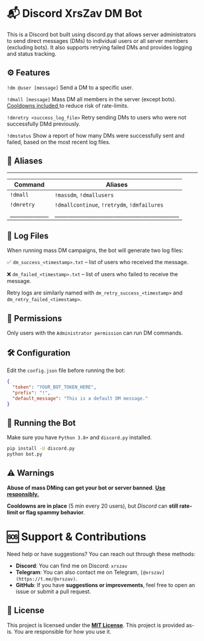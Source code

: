 # 📬 Discord XrsZav DM Bot
This is a Discord bot built using discord.py that allows server administrators to send direct messages (DMs) to individual users or all server members (excluding bots). It also supports retrying failed DMs and provides logging and status tracking.

## ⚙️ Features
`!dm @user [message]`
Send a DM to a specific user.

`!dmall [message]`
Mass DM all members in the server (except bots). <ins>Cooldowns included </ins>to reduce risk of rate-limits.

`!dmretry <success_log_file>`
Retry sending DMs to users who were not successfully DMd previously.

`!dmstatus`
Show a report of how many DMs were successfully sent and failed, based on the most recent log files.

## 🧠 Aliases
______________________________________________________________
| Command      | Aliases                                     |
|--------------|---------------------------------------------|
| `!dmall`     | `!massdm`, `!dmallusers`                    |
| `!dmretry`   | `!dmallcontinue`, `!retrydm`, `!dmfailures` |
|______________|_____________________________________________|

## 📁 Log Files
When running mass DM campaigns, the bot will generate two log files:

✅ `dm_success_<timestamp>.txt` – list of users who received the message.

❌ `dm_failed_<timestamp>.txt` – list of users who failed to receive the message.

Retry logs are similarly named with `dm_retry_success_<timestamp>` and `dm_retry_failed_<timestamp>`.

## 🔐 Permissions
Only users with the `Administrator permission` can run DM commands.

## 🛠 Configuration
Edit the `config.json` file before running the bot:

```json
{
  "token": "YOUR_BOT_TOKEN_HERE",
  "prefix": "!",
  "default_message": "This is a default DM message."
}
```
## 🚀 Running the Bot
Make sure you have `Python 3.8+` and `discord.py` installed.

```bash
pip install -U discord.py
python bot.py
```

## ⚠️ Warnings
**Abuse of mass DMing can get your bot or server banned**. <ins>**Use responsibly.**<ins>

**Cooldowns are in place** (5 min every 20 users), but *Discord* can **still rate-limit or flag spammy behavior**.

# 🆘 Support & Contributions
Need help or have suggestions? You can reach out through these methods:

- **Discord**: You can find me on Discord: `xrszav`
- **Telegram**: You can also contact me on Telegram, `[@xrszav](https://t.me/@xrszav)`.
- **GitHub**: If you have **suggestions or improvements**, feel free to open an issue or submit a pull request.

## 📄 License
This project is licensed under the **[MIT License](https://choosealicense.com/licenses/mit/)**. This project is provided as-is. You are responsible for how you use it.
